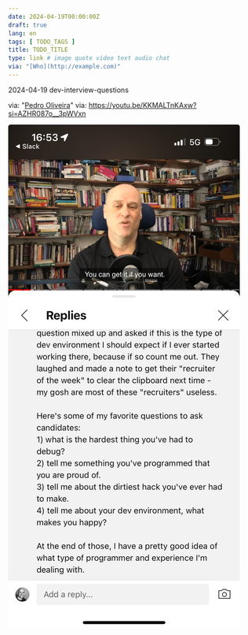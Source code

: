 ```yaml
---
date: 2024-04-19T00:00:00Z
draft: true
lang: en
tags: [ TODO_TAGS ]
title: TODO_TITLE
type: link # image quote video text audio chat
via: "[Who](http://example.com)"
---
```



2024-04-19 dev-interview-questions

via: "[Pedro Oliveira](https://ctospt.slack.com/archives/CF07HKHFH/p1713186678035509)"
via: https://youtu.be/KKMALTnKAxw?si=AZHR087o__3pWVxn

![2024-04-19 dev-interview-questions](2024-04-19%20dev-interview-questions.jpeg)

